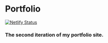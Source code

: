 # Portfolio

[![Netlify Status](https://api.netlify.com/api/v1/badges/5eebb802-2ebd-4e87-a3ed-5ffb1616c283/deploy-status)](https://app.netlify.com/sites/eager-euclid-a9e72c/deploys)

### The second iteration of my portfolio site.
